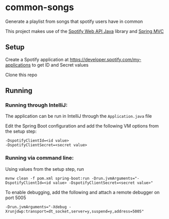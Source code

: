 # common-songs
Generate a playlist from songs that spotify users have in common

This project makes use of the [Spotify Web API Java](https://github.com/thelinmichael/spotify-web-api-java) library
and [Spring MVC](https://docs.spring.io/spring/docs/current/spring-framework-reference/web.html)


## Setup
Create a Spotify application at <https://developer.spotify.com/my-applications> to get ID and Secret values 

Clone this repo

## Running

### Running through IntelliJ:
The application can be run in IntelliJ through the `Application.java` file

Edit the Spring Boot configuration and add the following VM options from the setup step:

    -DspotifyClientId=<id value>
    -DspotifyClientSecret=<secret value>

### Running via command line:
Using values from the setup step, run

    mvnw clean -f pom.xml spring-boot:run -Drun.jvmArguments="-DspotifyClientId=<id value> -DspotifyClientSecret=<secret value>"
    
To enable debugging, add the following and attach a remote debugger on port 5005
    
    -Drun.jvmArguments="-Xdebug -Xrunjdwp:transport=dt_socket,server=y,suspend=y,address=5005"
